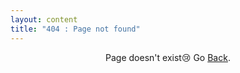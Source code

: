 ```yaml
---
layout: content
title: "404 : Page not found"
---
```


<center>Page doesn't exist😢 Go <a href="{{ site.baseurl }}/">Back</a>.<center>
